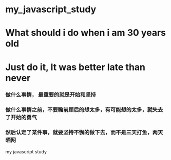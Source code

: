 # my_javascript_study
# What should i do when i am 30 years old
# Just do it, It was better late than never 

### 做什么事情， 最重要的就是开始和坚持
### 做什么事情之前，不要瞻前顾后的想太多，有可能想的太多，就失去了开始的勇气
### 然后认定了某件事，就要坚持不懈的做下去，而不是三天打鱼，两天晒网

my javascript study 
